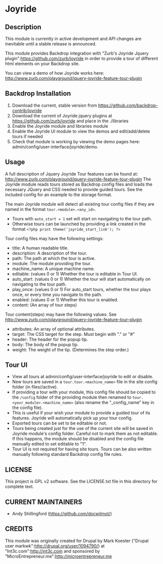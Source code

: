 Joyride
=======

Description
-----------

This module is currently in active development and API changes are inevitable until a stable release is announced.

This module provides Backdrop integration with "Zurb's Joyride Jquery plugin":https://github.com/zurb/joyride in order to provide a tour of different html elements on your Backdrop site.

You can view a demo of how Joyride works here: http://www.zurb.com/playground/jquery-joyride-feature-tour-plugin

Backdrop Installation
---------------------

1. Download the current, stable version from https://github.com/backdrop-contrib/joyride
2. Download the current of Joyride jquery plugins at https://github.com/zurb/joyride and place in the ./libraries
4. Enable the Joyride module and libraries module
5. Enable the Joyride UI module to view the demos and edit/add/delete tours if needed
6. Check that module is working by viewing the demo pages here: admin/config/user-interface/joyride/demo.

Usage
-----

A full description of Jquery Joyride Tour features can be found at: 
http://www.zurb.com/playground/jquery-joyride-feature-tour-plugin
The Joyride module reads tours stored as Backdrop config files and loads the 
necessary JQuery and CSS needed to provide guided tours. See the included config
for an example to the storage format.

The main Joyride module will detect all existing tour config files if they are
named in the format `tour.<module>.<any_id>`. 

- Tours with `auto_start = 1` set will start on navigating to the tour path.
- Otherwise tours can be launched by providing a link created in the format
`<?php print theme('joyride_start_link'); ?>`

Tour config files may have the following settings:
- title: A human readable title.
- description: A description of the tour.
- path: The path at which the tour is active.
- module: The module providing the tour.
- machine_name: A unique machine name.
- editable: (values 0 or 1) Whether the tour is editable in Tour UI.
- auto_start: (values 0 or 1) Whether the tour will start automatically on navigating to the 
  tour path.
- play_once: (values 0 or 1) For auto_start tours, whether the tour plays once,
  or every time you navigate to the path.
- enabled: (values 0 or 1) Whether this tour is enabled.
- content: (An array of tour steps)

Tour content(steps) may have the following values:
See http://www.zurb.com/playground/jquery-joyride-feature-tour-plugin
- attributes: An array of optional attributes. 
- target: The CSS target for the step. Must begin with "." or "#"
- header: The header for the popup tip.
- body: The body of the popup tip. 
- weight: The weight of the tip. (Determines the step order.)

Tour UI
-------
- View all tours at admin/config/user-interface/joyride to edit or disable.
- New tours are saved in a `tour.tour.<machine_name>` file in the site config 
 folder (in files/<hash>/active).
- If providing a tour with your module, this config file should be copied to
  the `/config` folder of the providing module then renamed to 
  `tour.<your_module>.<machine_name>` (also rename the  "_config_name" key 
  in the config file). 
- This is useful if your wish your module to provide a guided 
 tour of its features. Joyride will automatically pick up your tour config. 
- Exported tours can be set to be editable or not. 
- Tours being created just for the use of the current site will be saved in 
  Joyride module's config folder. Careful not to mark them as not editable. 
  If this happens, the module should be disabled and the config file 
  manually edited to set editable to "1".
- Tour UI is not required for having site tours. Tours can be also written 
manually following standard Backdrop config file rules.

LICENSE
---------------    

This project is GPL v2 software. See the LICENSE.txt file in this directory 
for complete text.

CURRENT MAINTAINERS
---------------    

- Andy Shillingford (https://github.com/docwilmot/)

CREDITS   
--------------- 

This module was originally created for Drupal by Mark Koester ("Drupal user markwk":http://drupal.org/user/1094790/) at "Int3c.com":http://int3c.com and sponsored by "MicroEntrepreneur.me":http://microentrepreneur.me 
